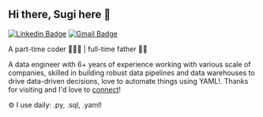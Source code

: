 ## Hi there, Sugi here 👋

[![Linkedin Badge](https://img.shields.io/badge/-sugimiyanto-blue?style=flat&logo=Linkedin&logoColor=white&link=https://www.linkedin.com/in/sugimiyanto/)](https://www.linkedin.com/in/sugimiyanto/)
[![Gmail Badge](https://img.shields.io/badge/-sugimiyanto-c14438?style=flat&logo=Gmail&logoColor=white&link=mailto:sugimiyanto@gmail.com)](mailto:sugimiyanto@gmail.com)

A part-time coder 👨🏻‍💻 | full-time father 👨🏻

A data engineer with 6+ years of experience working with various scale of companies, skilled in building robust data pipelines and data warehouses to drive data-driven decisions, love to automate things using YAML!. Thanks for visiting and I'd love to [connect](https://www.linkedin.com/in/sugimiyanto/)!

⚙️ I use daily: .py, .sql, .yaml!
